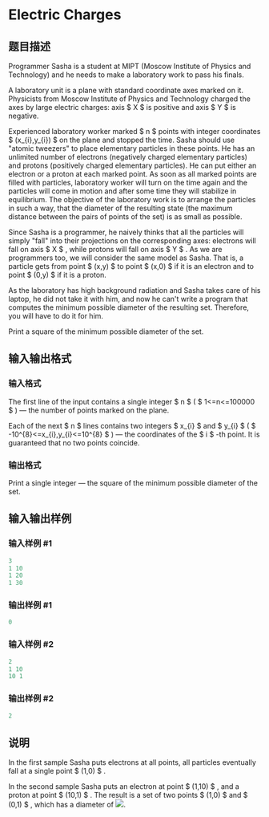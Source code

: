 # Electric Charges

## 题目描述

Programmer Sasha is a student at MIPT (Moscow Institute of Physics and Technology) and he needs to make a laboratory work to pass his finals.

A laboratory unit is a plane with standard coordinate axes marked on it. Physicists from Moscow Institute of Physics and Technology charged the axes by large electric charges: axis $ X $ is positive and axis $ Y $ is negative.

Experienced laboratory worker marked $ n $ points with integer coordinates $ (x_{i},y_{i}) $ on the plane and stopped the time. Sasha should use "atomic tweezers" to place elementary particles in these points. He has an unlimited number of electrons (negatively charged elementary particles) and protons (positively charged elementary particles). He can put either an electron or a proton at each marked point. As soon as all marked points are filled with particles, laboratory worker will turn on the time again and the particles will come in motion and after some time they will stabilize in equilibrium. The objective of the laboratory work is to arrange the particles in such a way, that the diameter of the resulting state (the maximum distance between the pairs of points of the set) is as small as possible.

Since Sasha is a programmer, he naively thinks that all the particles will simply "fall" into their projections on the corresponding axes: electrons will fall on axis $ X $ , while protons will fall on axis $ Y $ . As we are programmers too, we will consider the same model as Sasha. That is, a particle gets from point $ (x,y) $ to point $ (x,0) $ if it is an electron and to point $ (0,y) $ if it is a proton.

As the laboratory has high background radiation and Sasha takes care of his laptop, he did not take it with him, and now he can't write a program that computes the minimum possible diameter of the resulting set. Therefore, you will have to do it for him.

Print a square of the minimum possible diameter of the set.

## 输入输出格式

### 输入格式

The first line of the input contains a single integer $ n $ ( $ 1<=n<=100000 $ ) — the number of points marked on the plane.

Each of the next $ n $ lines contains two integers $ x_{i} $ and $ y_{i} $ ( $ -10^{8}<=x_{i},y_{i}<=10^{8} $ ) — the coordinates of the $ i $ -th point. It is guaranteed that no two points coincide.

### 输出格式

Print a single integer — the square of the minimum possible diameter of the set.

## 输入输出样例

### 输入样例 #1

```cpp
3
1 10
1 20
1 30

```
### 输出样例 #1

```cpp
0

```
### 输入样例 #2

```cpp
2
1 10
10 1

```
### 输出样例 #2

```cpp
2

```
## 说明

In the first sample Sasha puts electrons at all points, all particles eventually fall at a single point $ (1,0) $ .

In the second sample Sasha puts an electron at point $ (1,10) $ , and a proton at point $ (10,1) $ . The result is a set of two points $ (1,0) $ and $ (0,1) $ , which has a diameter of ![](https://cdn.luogu.com.cn/upload/vjudge_pic/CF623C/2826342a15affce70e459206e8466cd2b66552a3.png).

